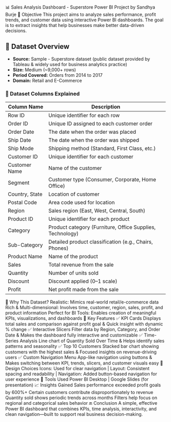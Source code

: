 📊 Sales Analysis Dashboard - Superstore
Power BI Project by Sandhya Burje
🧠 Objective
This project aims to analyze sales performance, profit trends, and customer data using interactive Power BI dashboards. The goal is to extract insights that help businesses make better data-driven decisions.
## 📁 Dataset Overview
- **Source:** Sample - Superstore dataset (public dataset provided by Tableau & widely used for business analytics practice)
- **Size:** Medium (~9,000+ rows)
- **Period Covered:** Orders from 2014 to 2017
- **Domain:** Retail and E-Commerce
### 🧾 Dataset Columns Explained
| Column Name     | Description                                                    |
|----------------|----------------------------------------------------------------|
| Row ID         | Unique identifier for each row                                 |
| Order ID       | Unique ID assigned to each customer order                      |
| Order Date     | The date when the order was placed                              |
| Ship Date      | The date when the order was shipped                             |
| Ship Mode      | Shipping method (Standard, First Class, etc.)                  |
| Customer ID    | Unique identifier for each customer                            |
| Customer Name  | Name of the customer                                           |
| Segment        | Customer type (Consumer, Corporate, Home Office)              |
| Country, State | Location of customer                                           |
| Postal Code    | Area code used for location                                    |
| Region         | Sales region (East, West, Central, South)                      |
| Product ID     | Unique identifier for each product                             |
| Category       | Product category (Furniture, Office Supplies, Technology)      |
| Sub-Category   | Detailed product classification (e.g., Chairs, Phones)         |
| Product Name   | Name of the product                                            |
| Sales          | Total revenue from the sale                                    |
| Quantity       | Number of units sold                                           |
| Discount       | Discount applied (0–1 scale)                                   |
| Profit         | Net profit made from the sale                                  |
🧪 Why This Dataset?
Realistic: Mimics real-world retail/e-commerce data
Rich & Multi-dimensional: Involves time, customer, region, sales, profit, and product information
Perfect for BI Tools: Enables creation of meaningful KPIs, visualizations, and dashboards
📌 Key Features
✅ KPI Cards
Displays total sales and comparison against profit goal & Quick insight with dynamic % change
✅ Interactive Slicers
Filter data by Region, Category, and Order Date & Makes the dashboard fully interactive and customizable
✅ Time-Series Analysis
Line chart of Quantity Sold Over Time & Helps identify sales patterns and seasonality
✅ Top 10 Customers
Stacked bar chart showing customers with the highest sales & Focused insights on revenue-driving users
✅ Custom Navigation Menu
App-like navigation using buttons & Makes switching between KPI, trends, slicers, and customer visuals easy
🎨 Design Choices
Icons: Used for clear navigation | Layout: Consistent spacing and readability | Navigation: Added button-based navigation for user experience
📌 Tools Used
Power BI Desktop | Google Slides (for presentation)
📈 Insights Gained
Sales performance exceeded profit goals by 600%+
Certain customers contribute disproportionately to revenue
Quantity sold shows periodic trends across months
Filters help focus on regional and categorical sales behavior
🔚 Conclusion
A simple, effective Power BI dashboard that combines KPIs, time analysis, interactivity, and clean navigation—built to support real business decision-making.

